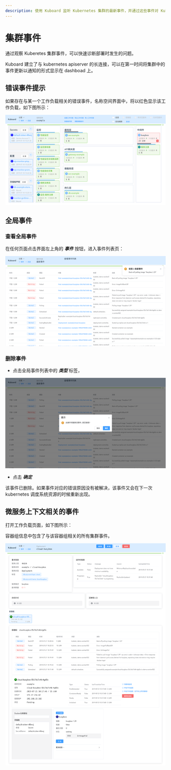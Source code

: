 ```yaml
---
description: 使用 Kuboard 监听 Kubernetes 集群的最新事件，并通过这些事件对 Kubernetes 运行时的问题进行诊断。
---
```


# 集群事件

通过观察 Kuberetes 集群事件，可以快速诊断部署时发生的问题。

Kuboard 建立了与 kubernetes apiserver 的长连接，可以在第一时间将集群中的事件更新以通知的形式显示在 dashboad 上。



## 错误事件提示

如果存在与某一个工作负载相关的错误事件，名称空间界面中，将以红色显示该工作负载，如下图所示：

![image-20190721104153954](./events.assets/image-20190721104153954.png)



## 全局事件

### 查看全局事件

在任何页面点击界面左上角的 ***事件*** 按钮，进入事件列表页：

![image-20190721101812895](./events.assets/image-20190721101812895.png)



### 删除事件

* 点击全局事件列表中的 ***类型*** 标签，

![image-20190721101954560](./events.assets/image-20190721101954560.png)

* 点击 ***确定***

该事件已删除。如果事件对应的错误原因没有被解决，该事件又会在下一次 kubernetes 调度系统资源的时候重新出现。



## 微服务上下文相关的事件

打开工作负载页面，如下图所示：

容器组信息中包含了与该容器组相关的所有集群事件。

![image-20190721103324863](./events.assets/image-20190721103324863.png)
